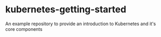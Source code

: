 # kubernetes-getting-started
An example repository to provide an introduction to Kubernetes and it's core components
